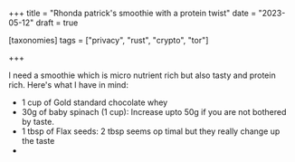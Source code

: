 +++
title = "Rhonda patrick's smoothie with a protein twist"
date = "2023-05-12"
draft = true

[taxonomies]
tags = ["privacy", "rust", "crypto", "tor"]

+++

I need a smoothie which is micro nutrient rich but also tasty and protein rich. 
Here's what I have in mind:

- 1 cup of Gold standard chocolate whey 
- 30g of baby spinach (1 cup): Increase upto 50g if you are not bothered by taste.
- 1 tbsp of Flax seeds: 2 tbsp seems op timal but they really change up the taste 
- 